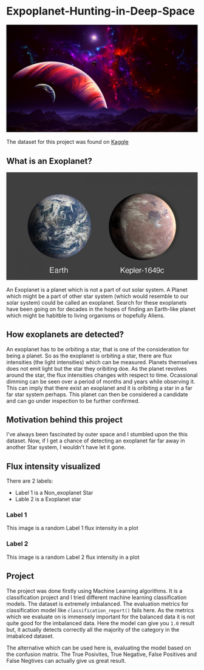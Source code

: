 # Expoplanet-Hunting-in-Deep-Space 
![Outer Space](https://github.com/VishalxRana/Expoplanet-Hunting-in-Deep-Space/blob/master/Images/outer%20space.png)

The dataset for this project was found on [Kaggle](https://www.kaggle.com/keplersmachines/kepler-labelled-time-series-data)

## What is an Exoplanet?
![Kepler Exoplanet](https://github.com/VishalxRana/Expoplanet-Hunting-in-Deep-Space/blob/master/Images/exoplanet.jpg)

An Exoplanet is a planet which is not a part of out solar system. A Planet which might be a part of other star system (which would resemble to our solar system) could be called an exoplanet. Search for these exoplanets have been going on for decades in the hopes of finding an Earth-like planet which might be habitble to living organisms or hopefully Aliens.

## How exoplanets are detected? 
An exoplanet has to be orbiting a star, that is one of the consideration for being a planet. So as the exoplanet is orbiting a star, there are flux intensities (the light intensities) which can be measured. Planets themselves does not emit light but the star they oribiting doe. As the planet revolves around the star, the flux intensities changes with respect to time. Ocassional dimming can be seen over a period of months and years while observing it. This can imply that there exist an exoplanet and it is oribiting a star in a far far star system perhaps. This planet can then be considered a candidate and can go under inspection to be further confirmed.  

## Motivation behind this project 
I've always been fascinated by outer space and I stumbled upon the this dataset. Now, if I get a chance of detecting an exoplanet far far away in another Star system, I wouldn't have let it gone. 

## Flux intensity visualized 
There are 2 labels:
- Label 1 is a Non_exoplanet Star
- Lable 2 is a Exoplanet star

### Label 1
This image is a random Label 1 flux intensity in a plot

### Label 2
This image is a random Label 2 flux intensity in a plot 

## Project 
The project was done firstly using Machine Learning algorithms. It is a classification project and I tried different machine learning classification models. The dataset is extremely imbalanced. The evaluation metrics for classification model like `classification_report()` fails here. As the metrics which we evaluate on is immensely important for the balanced data it is not quite good for the imbalanced data. Here the model can give you `1.0` result but, it actually detects correctly all the majority of the category in the imabalced dataset.

The alternative which can be used here is, evaluating the model based on the confusion matrix. The True Posivites, True Negative, False Positives and False Negtives can actually give us great result. 
